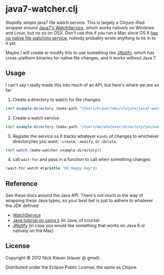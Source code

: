 # java7-watcher.clj

Stupidly simple java7 file watch service.  This is largely a Clojure-ified wrapper around [Java7's WatchService](http://docs.oracle.com/javase/tutorial/essential/io/notification.html), which works natively on Windows and Linux, but no so on OSX.  Don't use this if you run a Mac since OS X [has no native file watching service](http://stackoverflow.com/a/11182515/7008), nobody probably wrote anything to tie in to it yet.

Maybe I will create or modify this to use something like [JNotify](http://jnotify.sourceforge.net/), which has cross-platform binaries for native file changes, and it works without Java 7.

## Usage

I can't say I really made this into much of an API, but here's where we are so far:

1. Create a directory to watch for file changes:

```clj
(def example-directory (make-path "/Users/klauer/dev/clojure/java7-watcher.clj/watchabledir"))
```

2. Create a watch service

```clj
(def example-directory (make-path "/Users/me/whatever/directory/you/want"))
```


3. Register the service so it tracks whatever `kinds` of changes to whichever directory/ies you want: `:create`, `:modify`, or `:delete`.

```clj
(def watch (make-watcher example-directory))
```


4. call `wait-for` and pass in a function to call when something changes:

```clj
(wait-for watch #(println "Oh Happy Day"))
```

## Reference

See these docs around the Java API.  There's not much in the way of wrapping these Java types, so your best bet is just to adhere to whatever the JDK defined:

  * [WatchService](http://docs.oracle.com/javase/7/docs/api/index.html?java/nio/file/WatchService.html)
  * [Java tutorial on using it](http://docs.oracle.com/javase/tutorial/essential/io/notification.html) (in Java, of course)
  * [JNotify](http://jnotify.sourceforge.net/)  (in case you would like something that works on Java 6 or natively on the Mac)

## License

Copyright © 2012 Nick Klauer (klauer @ gmail)

Distributed under the Eclipse Public License, the same as Clojure.
